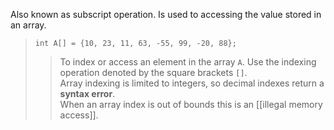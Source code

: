 Also known as subscript operation. Is used to accessing the value stored in an array.

> `int A[] = {10, 23, 11, 63, -55, 99, -20, 88};`
> > To index or access an element in the array `A`. Use the indexing operation denoted by the square brackets `[]`.   
> > Array indexing is limited to integers, so decimal indexes return a **syntax error**.   
> > When an array index is out of bounds this is an [[illegal memory access]].